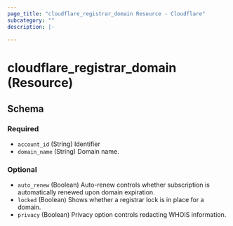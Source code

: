```yaml
---
page_title: "cloudflare_registrar_domain Resource - Cloudflare"
subcategory: ""
description: |-
  
---
```


# cloudflare_registrar_domain (Resource)




<!-- schema generated by tfplugindocs -->
## Schema

### Required

- `account_id` (String) Identifier
- `domain_name` (String) Domain name.

### Optional

- `auto_renew` (Boolean) Auto-renew controls whether subscription is automatically renewed upon domain expiration.
- `locked` (Boolean) Shows whether a registrar lock is in place for a domain.
- `privacy` (Boolean) Privacy option controls redacting WHOIS information.


